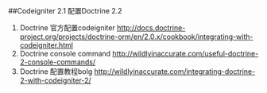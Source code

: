 ##Codeigniter 2.1 配置Doctrine 2.2

1. Doctrine 官方配置codeigniter http://docs.doctrine-project.org/projects/doctrine-orm/en/2.0.x/cookbook/integrating-with-codeigniter.html
2. Doctrine console command http://wildlyinaccurate.com/useful-doctrine-2-console-commands/
3. Doctrine 配置教程bolg http://wildlyinaccurate.com/integrating-doctrine-2-with-codeigniter-2/
